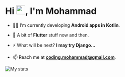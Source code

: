 <!--
**coding-mohammad/coding-mohammad** is a ✨ _special_ ✨ repository because its `README.md` (this file) appears on your GitHub profile.
-->

<h1 align="start">Hi <img src="https://media.giphy.com/media/hvRJCLFzcasrR4ia7z/giphy.gif" width="28">, I'm Mohammad</h1>

- 👨‍💻 I’m currently developing **Android apps in Kotlin**.

- 💙 A bit of **Flutter** stuff now and then.

- ⚡ What will be next? **I may try Django...**

- 📫 Reach me at **coding.mohammad@gmail.com**.

<!-- Streak States
<p><img align="center" src="https://github-readme-streak-stats.herokuapp.com/?user=coding-mohammad&" alt="coding-mohammad" /></p>
-->
![My stats](https://github-readme-stats.vercel.app/api?username=mohammadnr2817&show_icons=true&hide=prs,issues,contribs&count_private=true&theme=radical)
